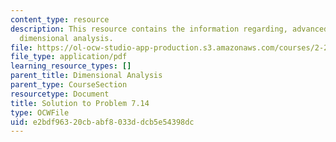 ```yaml
---
content_type: resource
description: This resource contains the information regarding, advanced fluid mechanics,
  dimensional analysis.
file: https://ol-ocw-studio-app-production.s3.amazonaws.com/courses/2-25-advanced-fluid-mechanics-fall-2013/e2bdf96320cbabf8033ddcb5e54398dc_MIT2_25F13_Shapi7.14_Solut.pdf
file_type: application/pdf
learning_resource_types: []
parent_title: Dimensional Analysis
parent_type: CourseSection
resourcetype: Document
title: Solution to Problem 7.14
type: OCWFile
uid: e2bdf963-20cb-abf8-033d-dcb5e54398dc
---
```

